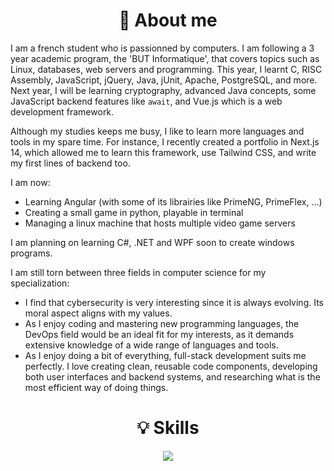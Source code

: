 <h1 align="center">
    👋 About me
</h1>

I am a french student who is passionned by computers. I am following a 3 year academic program, the 'BUT Informatique', that covers topics such as Linux, databases, web servers and programming. This year, I learnt C, RISC Assembly, JavaScript, jQuery, Java, jUnit, Apache, PostgreSQL, and more. Next year, I will be learning cryptography, advanced Java concepts, some JavaScript backend features like <code>await</code>, and Vue.js which is a web development framework.

Although my studies keeps me busy, I like to learn more languages and tools in my spare time. For instance, I recently created a portfolio in Next.js 14, which allowed me to learn this framework, use Tailwind CSS, and write my first lines of backend too.

I am now:
<ul>
    <li>Learning Angular (with some of its librairies like PrimeNG, PrimeFlex, ...)</li>
    <li>Creating a small game in python, playable in terminal</li>
    <li>Managing a linux machine that hosts multiple video game servers</li>
</ul>

I am planning on learning C#, .NET and WPF soon to create windows programs.

I am still torn between three fields in computer science for my specialization:
<ul>
    <li>
        I find that cybersecurity is very interesting since it is always evolving. Its moral aspect aligns with my values.
    </li>
    <li>
        As I enjoy coding and mastering new programming languages, the DevOps field would be an ideal fit for my interests, as it demands extensive knowledge of a wide range of languages and tools.
    </li>
    <li>
        As I enjoy doing a bit of everything, full-stack development suits me perfectly. I love creating clean, reusable code components, developing both user interfaces and backend systems, and researching what is the most efficient way of doing things.
    </li>
</ul>

<h1 align="center">
    💡 Skills
</h1>

<p align="center">
    <img src="https://skillicons.dev/icons?i=py,java,jquery,c,postgres,html,css,tailwind,nextjs,js,ts,git,linux,bash,arch,ubuntu&perline=4" />
</p>